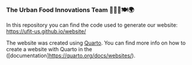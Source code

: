 ### The Urban Food Innovations Team 🌱🍎💡🍽️🌍

In this repository you can find the code used to generate our website: <https://ufit-us.github.io/website/>

The website was created using [Quarto](https://quarto.org/). You can find more info on how to create a website with Quarto in the ([documentation]<https://quarto.org/docs/websites/>).
